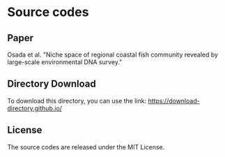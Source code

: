 # Source codes

## Paper

Osada et al. "Niche space of regional coastal fish community revealed by large-scale environmental DNA survey."

## Directory Download

To download this directory, you can use the link:
https://download-directory.github.io/

## License

The source codes are released under the MIT License.
